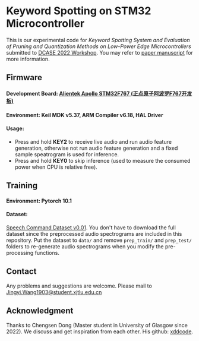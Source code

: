 # Keyword Spotting on STM32 Microcontroller

This is our experimental code for *Keyword Spotting System and Evaluation of Pruning and Quantization Methods on Low-Power Edge Microcontrollers* submitted 
to [DCASE 2022 Workshop](https://dcase.community/workshop2022/index). You may refer to [paper manuscript](https://site.mr-digital.cn/file/DCASE2022_ID49_V1_1.pdf) for more information.

## Firmware

#### Development Board: [Alientek Apollo STM32F767 (正点原子阿波罗F767开发板)](http://www.openedv.com/docs/boards/stm32/zdyz_stm32f767_apollo.html)
#### Environment:   Keil MDK v5.37, ARM Compiler v6.18, HAL Driver
#### Usage:   
- Press and hold **KEY2** to receive live audio and run audio feature generation, otherwise not run audio feature generation and a fixed sample speatrogram is used for inference.  
- Press and hold **KEY0** to skip inference (used to measure the consumed power when CPU is relative free).

## Training

#### Environment:   Pytorch 10.1
#### Dataset:  
[Speech Command Dataset v0.01](https://ai.googleblog.com/2017/08/launching-speech-commands-dataset.html). You don't have to download the full dataset since the preprocessed audio spectrograms are included in this repository. Put the dataset to `data/` and remove `prep_train/` and `prep_test/` folders to re-generate audio spectrograms when you modify the pre-processing functions.

## Contact
Any problems and suggestions are welcome. Please mail to Jingyi.Wang1903@student.xjtlu.edu.cn

## Acknowledgment
Thanks to Chengsen Dong (Master student in University of Glasgow since 2022). We discuss and get inspiration from each other. His github: [xddcode](https://github.com/xddcore).
